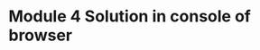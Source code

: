 <!DOCTYPE html>
<html>
<head>
  <meta charset="utf-8">
  <title>Module 4 Solution </title>
  <script src="speakhello.js"></script>
  <script src="speakgoodbye.js"></script>
  <script src="script.js"></script>
</head>
<body>
  <h1>Module 4 Solution  in console of browser</h1>
</body>
</html>

